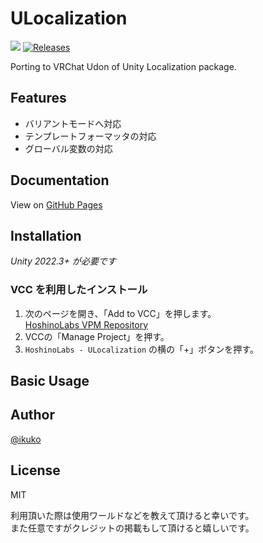 # ULocalization

![](https://img.shields.io/badge/unity-2022.3+-000.svg)
[![Releases](https://img.shields.io/github/release/hoshinolabs/ULocalization.svg)](https://github.com/hoshinolabs/ULocalization/releases)

Porting to VRChat Udon of Unity Localization package.

## Features

- バリアントモードへ対応
- テンプレートフォーマッタの対応
- グローバル変数の対応

## Documentation

View on [GitHub Pages](https://hoshinolabs.github.io/ULocalization/)

## Installation

*Unity 2022.3+ が必要です*

### VCC を利用したインストール

1. 次のページを開き、「Add to VCC」を押します。  
  [HoshinoLabs VPM Repository](https://vpm.hoshinolabs.com/)
2. VCCの「Manage Project」を押す。
3. `HoshinoLabs - ULocalization` の横の「+」ボタンを押す。

## Basic Usage

## Author

[@ikuko](https://x.com/magi_ikuko)

## License

MIT  

利用頂いた際は使用ワールドなどを教えて頂けると幸いです。  
また任意ですがクレジットの掲載もして頂けると嬉しいです。
